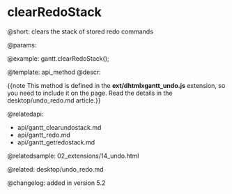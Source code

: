 clearRedoStack
=============

@short:
	clears the stack of stored redo commands

@params:



@example:
gantt.clearRedoStack();

@template:	api_method
@descr:

{{note This method is defined in the **ext/dhtmlxgantt_undo.js** extension, so you need to include it on the page. Read the details in the desktop/undo_redo.md article.}}





@relatedapi:
- api/gantt_clearundostack.md
- api/gantt_redo.md
- api/gantt_getredostack.md

@relatedsample:
02_extensions/14_undo.html

@related:
desktop/undo_redo.md

@changelog:
added in version 5.2